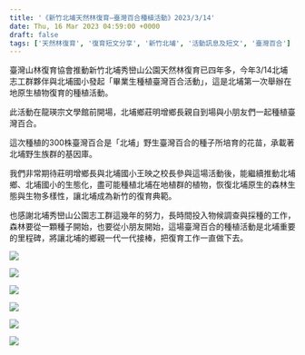 ```yaml
---
title: '《新竹北埔天然林復育—臺灣百合種植活動》2023/3/14'
date: Thu, 16 Mar 2023 04:59:00 +0000
draft: false
tags: ['天然林復育', '復育短文分享', '新竹北埔', '活動訊息及短文', '臺灣百合']
---
```


臺灣山林復育協會推動新竹北埔秀巒山公園天然林復育已四年多，今年3/14北埔志工群夥伴與北埔國小發起「畢業生種植臺灣百合活動」，這是北埔第一次舉辦在地原生植物復育的種植活動。

此活動在龍瑛宗文學館前開場，北埔鄉莊明增鄉長親自到場與小朋友們一起種植臺灣百合。

這次種植的300株臺灣百合是「北埔」野生臺灣百合的種子所培育的花苗，承載著北埔野生族群的基因庫。

我們非常期待莊明增鄉長與北埔國小王映之校長參與這場活動後，能繼續推動北埔鄉、北埔國小的生態化，盡可能種植北埔在地植群的植物，恢復北埔原生的森林生態與生物多樣性，讓北埔成為新竹的復育典範。

也感謝北埔秀巒山公園志工群這幾年的努力，長時間投入物候調查與採種的工作，森林要從一顆種子開始，也要從小朋友開始，這場臺灣百合的種植活動是北埔重要的里程碑，將讓北埔的鄉親一代一代接棒，把復育工作一直做下去。

![](https://www.reforestation.tw/wp-content/uploads/2023/06/20230314-新竹北埔天然林復育—臺灣百合種植活動-北埔國小6-1024x768.jpg)

![](https://www.reforestation.tw/wp-content/uploads/2023/06/20230314-新竹北埔天然林復育—臺灣百合種植活動-北埔國小2-1024x768.jpg)

![](https://www.reforestation.tw/wp-content/uploads/2023/06/20230314-新竹北埔天然林復育—臺灣百合種植活動-北埔國小3-768x1024.jpg)

![](https://www.reforestation.tw/wp-content/uploads/2023/06/20230314-新竹北埔天然林復育—臺灣百合種植活動-北埔國小4-768x1024.jpg)

![](https://www.reforestation.tw/wp-content/uploads/2023/06/20230314-新竹北埔天然林復育—臺灣百合種植活動-北埔國小7-768x1024.jpg)

![](https://www.reforestation.tw/wp-content/uploads/2023/06/20230314-新竹北埔天然林復育—臺灣百合種植活動-北埔國小-768x1024.jpg)